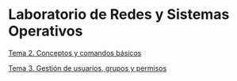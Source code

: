 # Laboratorio de Redes y Sistemas Operativos

[Tema 2. Conceptos y comandos básicos](https://github.com/rpmaya/sistemas_operativos/blob/main/Tema_2_Conceptos_y_Comandos_basicos_23_24.markdown)

[Tema 3. Gestión de usuarios, grupos y permisos](https://github.com/rpmaya/sistemas_operativos/blob/main/Tema_3_Gestion_Usuarios_Grupos_Permisos_23_24.markdown)

 
